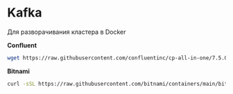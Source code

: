 # Kafka

Для разворачивания кластера в Docker  

**Confluent**  
```bash
wget https://raw.githubusercontent.com/confluentinc/cp-all-in-one/7.5.0-post/cp-all-in-one-kraft/docker-compose.yml
```
**Bitnami**  
```bash
curl -sSL https://raw.githubusercontent.com/bitnami/containers/main/bitnami/kafka/docker-compose.yml > docker-compose.yml
```
